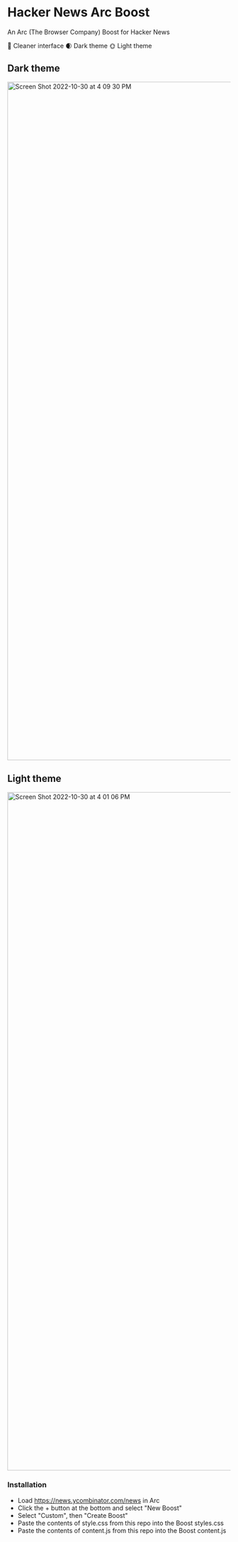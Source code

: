 # Hacker News Arc Boost
An Arc (The Browser Company) Boost for Hacker News

💅 Cleaner interface
🌒 Dark theme
🌞 Light theme

## Dark theme
<img width="1531" alt="Screen Shot 2022-10-30 at 4 09 30 PM" src="https://user-images.githubusercontent.com/3496059/198906404-e67e3e8a-5810-4aa2-8b33-dc3d24c1f485.png">


## Light theme

<img width="1531" alt="Screen Shot 2022-10-30 at 4 01 06 PM" src="https://user-images.githubusercontent.com/3496059/198906104-ea18d0e7-f0ba-4767-b761-a36cf4447b31.png">

### Installation
- Load https://news.ycombinator.com/news in Arc
- Click the + button at the bottom and select "New Boost"
- Select "Custom", then "Create Boost"
- Paste the contents of style.css from this repo into the Boost styles.css
- Paste the contents of content.js from this repo into the Boost content.js
